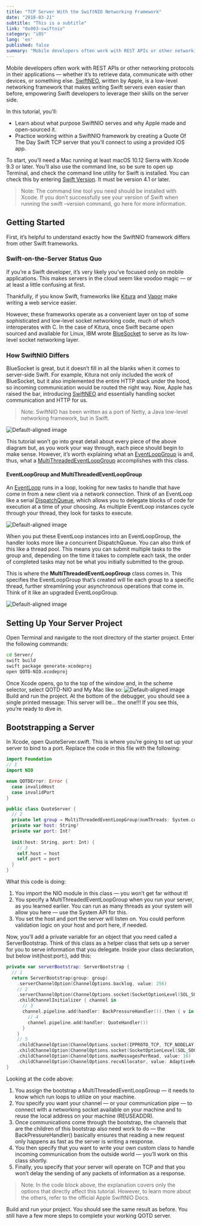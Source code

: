```yaml
---
title: "TCP Server With the SwiftNIO Networking Framework"
date: "2018-03-21"
subtitle: "This is a subtitle"
link: "0x003-swiftnio"
category: "iOS"
lang: 'en'
published: false
summary: "Mobile developers often work with REST APIs or other networking protocols in their applications — whether it’s to retrieve data, communicate with other devices, or something else. SwiftNEO, written by Apple, is a low-level networking framework that ..."
---
```

Mobile developers often work with REST APIs or other networking protocols in their applications — whether it’s to retrieve data, communicate with other devices, or something else. [SwiftNEO](http://docutils.sourceforge.net/mirror/setext.html), written by Apple, is a low-level networking framework that makes writing Swift servers even easier than before, empowering Swift developers to leverage their skills on the server side.

In this tutorial, you’ll:
* Learn about what purpose SwiftNIO serves and why Apple made and open-sourced it.
* Practice working within a SwiftNIO framework by creating a Quote Of The Day Swift TCP server that you’ll connect to using a provided iOS app.

To start, you’ll need a Mac running at least macOS 10.12 Sierra with Xcode 9.3 or later. You’ll also use the command line, so be sure to open up Terminal, and check the command line utility for Swift is installed. You can check this by entering [Swift Version](http://docutils.sourceforge.net/mirror/setext.html). It must be version 4.1 or later.

> Note: The command line tool you need should be installed with Xcode. If you don’t successfully see your version of Swift when running the swift –version command, go here for more information.

## Getting Started
First, it’s helpful to understand exactly how the SwiftNIO framework differs from other Swift frameworks.

### Swift-on-the-Server Status Quo
If you’re a Swift developer, it’s very likely you’ve focused only on mobile applications. This makes servers in the cloud seem like voodoo magic — or at least a little confusing at first.

Thankfully, if you know Swift, frameworks like [Kitura](http://docutils.sourceforge.net/mirror/setext.html) and [Vapor](http://docutils.sourceforge.net/mirror/setext.html) make writing a web service easier.

However, these frameworks operate as a convenient layer on top of some sophisticated and low-level socket networking code, much of which interoperates with C. In the case of Kitura, once Swift became open sourced and available for Linux, IBM wrote [BlueSocket](http://docutils.sourceforge.net/mirror/setext.html) to serve as its low-level socket networking layer.

### How SwiftNIO Differs
BlueSocket is great, but it doesn’t fill in all the blanks when it comes to server-side Swift. For example, Kitura not only included the work of BlueSocket, but it also implemented the entire HTTP stack under the hood, so incoming communication would be routed the right way. Now, Apple has raised the bar, introducing [SwiftNEO](http://docutils.sourceforge.net/mirror/setext.html) and essentially handling socket communication and HTTP for us.
> Note: SwiftNIO has been written as a port of Netty, a Java low-level networking framework, but in Swift.

![Default-aligned image](./normansDiagram.jpg)

This tutorial won’t go into great detail about every piece of the above diagram but, as you work your way through, each piece should begin to make sense. However, it’s worth explaining what an [EventLoopGroup]() is and, thus, what a [MultiThreadedEventLoopGroup]() accomplishes with this class.
#### EventLoopGroup and MultiThreadedEventLoopGroup
An [EventLoop]() runs in a loop, looking for new tasks to handle that have come in from a new client via a network connection. Think of an EventLoop like a serial [DispatchQueue](), which allows you to delegate blocks of code for execution at a time of your choosing. As multiple EventLoop instances cycle through your thread, they look for tasks to execute.

![Default-aligned image](./runLoop-1.jpg)

When you put these EventLoop instances into an EventLoopGroup, the handler looks more like a concurrent DispatchQueue. You can also think of this like a thread pool. This means you can submit multiple tasks to the group and, depending on the time it takes to complete each task, the order of completed tasks may not be what you initially submitted to the group.

This is where the **MultiThreadedEventLoopGroup** class comes in. This specifies the EventLoopGroup that’s created will tie each group to a specific thread, further streamlining your asynchronous operations that come in. Think of it like an upgraded EventLoopGroup.

![Default-aligned image](./runLoopGroup.jpg)

## Setting Up Your Server Project
Open Terminal and navigate to the root directory of the starter project. Enter the following commands:
```bash
cd Server/
swift build
swift package generate-xcodeproj
open QOTD-NIO.xcodeproj
```
Once Xcode opens, go to the top of the window and, in the scheme selector, select QOTD-NIO and My Mac like so:
![Default-aligned image](./schemeSelectorStarter.jpg)
Build and run the project. At the bottom of the debugger, you should see a single printed message: This server will be… the one!!! If you see this, you’re ready to dive in.
## Bootstrapping a Server
In Xcode, open QuoteServer.swift. This is where you’re going to set up your server to bind to a port.
Replace the code in this file with the following:
```swift
import Foundation
// 1
import NIO

enum QOTDError: Error {
  case invalidHost
  case invalidPort
}

public class QuoteServer {
  // 2
  private let group = MultiThreadedEventLoopGroup(numThreads: System.coreCount)
  private var host: String?
  private var port: Int?
  
  init(host: String, port: Int) {
    // 3
    self.host = host
    self.port = port
  } 
}

```
What this code is doing:
1. You import the NIO module in this class — you won’t get far without it!
2. You specify a MultiThreadedEventLoopGroup when you run your server, as you learned earlier. You can run as many threads as your system will allow you here — use the System API for this.
3. You set the host and port the server will listen on. You could perform validation logic on your host and port here, if needed.

Now, you’ll add a private variable for an object that you need called a ServerBootstrap. Think of this class as a helper class that sets up a server for you to serve information that you delegate. Inside your class declaration, but below init(host:port:), add this:
```swift
private var serverBootstrap: ServerBootstrap {
  // 1
  return ServerBootstrap(group: group)
    .serverChannelOption(ChannelOptions.backlog, value: 256)
    // 2
    .serverChannelOption(ChannelOptions.socket(SocketOptionLevel(SOL_SOCKET), SO_REUSEADDR), value: 1)
    .childChannelInitializer { channel in
      // 3
      channel.pipeline.add(handler: BackPressureHandler()).then { v in
        // 4
        channel.pipeline.add(handler: QuoteHandler())
      }
    }
    // 5
    .childChannelOption(ChannelOptions.socket(IPPROTO_TCP, TCP_NODELAY), value: 1)
    .childChannelOption(ChannelOptions.socket(SocketOptionLevel(SOL_SOCKET), SO_REUSEADDR), value: 1)
    .childChannelOption(ChannelOptions.maxMessagesPerRead, value: 16)
    .childChannelOption(ChannelOptions.recvAllocator, value: AdaptiveRecvByteBufferAllocator())
}
```
Looking at the code above:
1. You assign the bootstrap a MultiThreadedEventLoopGroup — it needs to know which run loops to utilize on your machine.
2. You specify you want your channel — or your communication pipe — to connect with a networking socket available on your machine and to reuse the local address on your machine (REUSEADDR).
3. Once communications come through the bootstrap, the channels that are the children of this bootstrap also need work to do — the BackPressureHandler() basically ensures that reading a new request only happens as fast as the server is writing a response.
4. You then specify that you want to write your own custom class to handle incoming communication from the outside world — you’ll work on this class shortly.
5. Finally, you specify that your server will operate on TCP and that you won’t delay the sending of any packets of information as a response.
 
> Note: In the code block above, the explanation covers only the options that directly affect this tutorial. However, to learn more about the others, refer to the official Apple SwiftNIO Docs.
 
Build and run your project. You should see the same result as before. You still have a few more steps to complete your working QOTD server.